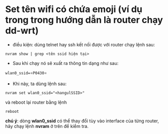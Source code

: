 # Set tên wifi có chứa emoji (ví dụ trong trong hướng dẫn là router chạy dd-wrt)
* điều kiện: dùng telnet hay ssh kết nối được với router
chạy lệnh sau:
```
nvram show | grep <tên ssid hiện tại>
```
* Sau khi chạy nó sẽ xuất ra thông tin dạng như sau:
```
wlan0_ssid=⭐P0430⭐
```
* Khi này, ta dùng lệnh sau:
```
nvram set wlan0_ssid="<hangulSSID>"
```
và reboot lại router bằng lệnh
```
reboot
```
**chú ý**: dòng **wlan0_ssid** có thể thay đổi tùy vào interface của từng router, hãy chạy lệnh **nvram** ở trên để kiểm tra.
